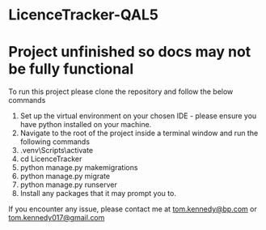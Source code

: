# LicenceTracker-QAL5

# Project unfinished so docs may not be fully functional

To run this project please clone the repository and follow the below commands
1. Set up the virtual environment on your chosen IDE - please ensure you have python installed on your machine.
2. Navigate to the root of the project inside a terminal window and run the following commands
3. .venv\Scripts\activate
4. cd LicenceTracker
5. python manage.py makemigrations
6. python manage.py migrate
7. python manage.py runserver
8. Install any packages that it may prompt you to.

If you encounter any issue, please contact me at tom.kennedy@bp.com or tom.kennedy017@gmail.com
